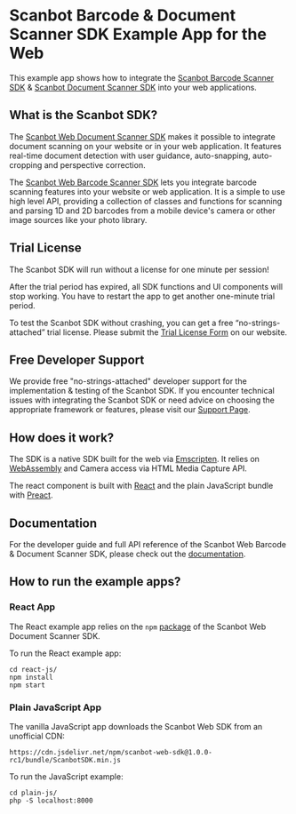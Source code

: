 # Scanbot Barcode & Document Scanner SDK Example App for the Web

This example app shows how to integrate the [Scanbot Barcode Scanner SDK](https://scanbot.io/products/barcode-software/web-barcode-scanner/) & [Scanbot Document Scanner SDK](https://scanbot.io/products/document-scanning/web-document-scanner/) into your web applications.

## What is the Scanbot SDK?

The [Scanbot Web Document Scanner SDK](https://scanbot.io/products/document-scanning/web-document-scanner/) makes it possible to integrate document scanning on your website or in your web application. It features real-time document detection with user guidance, auto-snapping, auto-cropping and perspective correction.

The [Scanbot Web Barcode Scanner SDK](https://scanbot.io/products/barcode-software/web-barcode-scanner/) lets you integrate barcode scanning features into your website or web application. It is a simple to use high level API, providing a collection of classes and functions for scanning and parsing 1D and 2D barcodes from a mobile device's camera or other image sources like your photo library.

## Trial License

The Scanbot SDK will run without a license for one minute per session!

After the trial period has expired, all SDK functions and UI components will stop working. You have to restart the app to get another one-minute trial period.

To test the Scanbot SDK without crashing, you can get a free “no-strings-attached” trial license. Please submit the [Trial License Form](https://scanbot.io/trial/) on our website.

## Free Developer Support

We provide free "no-strings-attached" developer support for the implementation & testing of the Scanbot SDK.
If you encounter technical issues with integrating the Scanbot SDK or need advice on choosing the appropriate
framework or features, please visit our [Support Page](https://docs.scanbot.io/support/).

## How does it work?

The SDK is a native SDK built for the web via [Emscripten](https://emscripten.org/). It relies on [WebAssembly](https://webassembly.org) and Camera access via HTML Media Capture API.

The react component is built with [React](https://reactjs.org/) and the plain JavaScript bundle with [Preact](https://preactjs.com/).

## Documentation

For the developer guide and full API reference of the Scanbot Web Barcode & Document Scanner SDK, please check out the
[documentation](https://docs.scanbot.io/document-scanner-sdk/web/introduction/).

## How to run the example apps?

### React App

The React example app relies on the `npm` [package](https://www.npmjs.com/package/scanbot-web-sdk)
of the Scanbot Web Document Scanner SDK.

To run the React example app:

```
cd react-js/
npm install
npm start
```

### Plain JavaScript App

The vanilla JavaScript app downloads the Scanbot Web SDK from an unofficial CDN:

```
https://cdn.jsdelivr.net/npm/scanbot-web-sdk@1.0.0-rc1/bundle/ScanbotSDK.min.js
```

To run the JavaScript example:

```
cd plain-js/
php -S localhost:8000
```

